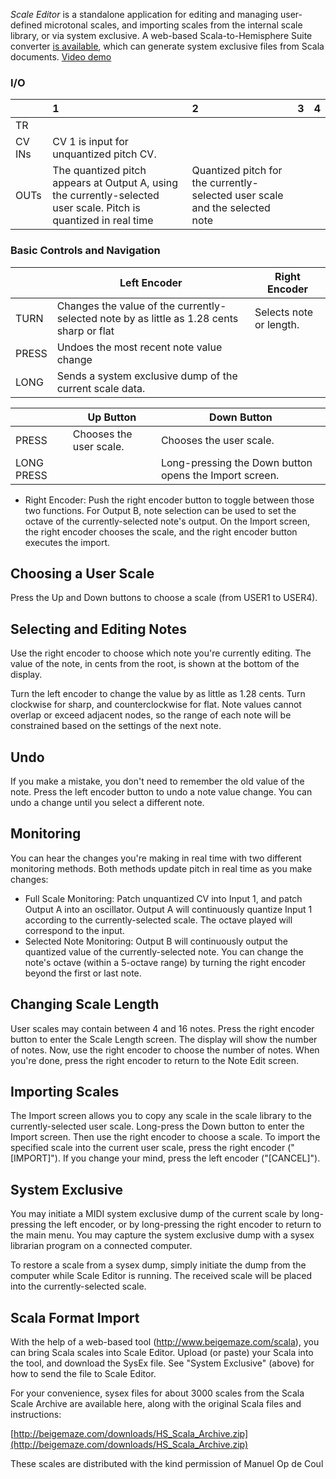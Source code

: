 *Scale Editor* is a standalone application for editing and managing user-defined microtonal scales, and importing scales from the internal scale library, or via system exclusive. A web-based Scala-to-Hemisphere Suite converter [is available](http://www.beigemaze.com/scala), which can generate system exclusive files from Scala documents. [Video demo](https://www.youtube.com/watch?v=UKX79rkSdIQ)

### I/O

|        |                                                         1                                                         |                                      2                                      | 3   | 4   |
| ------ | :--------------------------------------------------------------------------------------------------------------- | :------------------------------------------------------------------------- | --- | --- |
| TR     |                                                                                                                   |                                                                             |     |     |
| CV INs |                                      CV 1 is input for unquantized pitch CV.                                      |                                                                             |     |     |
| OUTs   | The quantized pitch appears at Output A, using the currently-selected user scale. Pitch is quantized in real time | Quantized pitch for the currently-selected user scale and the selected note |     |     |

### Basic Controls and Navigation

|       | Left Encoder                                                                              | Right Encoder           |
| ----- | ----------------------------------------------------------------------------------------- | ----------------------- |
| TURN  | Changes the value of the currently-selected note by as little as 1.28 cents sharp or flat | Selects note or length. |
| PRESS | Undoes the most recent note value change                                                  |                         |
| LONG  | Sends a system exclusive dump of the current scale data.                                  |                         |

|            | Up Button               | Down Button                                            |
| ---------- | ----------------------- | ------------------------------------------------------ |
| PRESS      | Chooses the user scale. | Chooses the user scale.                                |
| LONG PRESS |                         | Long-pressing the Down button opens the Import screen. |

* Right Encoder: Push the right encoder button to toggle between those two functions. For Output B, note selection can be used to set the octave of the currently-selected note's output. On the Import screen, the right encoder chooses the scale, and the right encoder button executes the import.

## Choosing a User Scale
Press the Up and Down buttons to choose a scale (from USER1 to USER4).

## Selecting and Editing Notes
Use the right encoder to choose which note you're currently editing. The value of the note, in cents from the root, is shown at the bottom of the display.

Turn the left encoder to change the value by as little as 1.28 cents. Turn clockwise for sharp, and counterclockwise for flat. Note values cannot overlap or exceed adjacent nodes, so the range of each note will be constrained based on the settings of the next note.

## Undo
If you make a mistake, you don't need to remember the old value of the note. Press the left encoder button to undo a note value change. You can undo a change until you select a different note.

## Monitoring
You can hear the changes you're making in real time with two different monitoring methods. Both methods update pitch in real time as you make changes:

* Full Scale Monitoring: Patch unquantized CV into Input 1, and patch Output A into an oscillator. Output A will continuously quantize Input 1 according to the currently-selected scale. The octave played will correspond to the input.
* Selected Note Monitoring: Output B will continuously output the quantized value of the currently-selected note. You can change the note's octave (within a 5-octave range) by turning the right encoder beyond the first or last note.

## Changing Scale Length
User scales may contain between 4 and 16 notes. Press the right encoder button to enter the Scale Length screen. The display will show the number of notes. Now, use the right encoder to choose the number of notes. When you're done, press the right encoder to return to the Note Edit screen.

## Importing Scales
The Import screen allows you to copy any scale in the scale library to the currently-selected user scale. Long-press the Down button to enter the Import screen. Then use the right encoder to choose a scale. To import the specified scale into the current user scale, press the right encoder ("[IMPORT]"). If you change your mind, press the left encoder ("[CANCEL]").

## System Exclusive
You may initiate a MIDI system exclusive dump of the current scale by long-pressing the left encoder, or by long-pressing the right encoder to return to the main menu. You may capture the system exclusive dump with a sysex librarian program on a connected computer.

To restore a scale from a sysex dump, simply initiate the dump from the computer while Scale Editor is running. The received scale will be placed into the currently-selected scale.

## Scala Format Import
With the help of a web-based tool (http://www.beigemaze.com/scala), you can bring Scala scales into Scale Editor. Upload (or paste) your Scala into the tool, and download the SysEx file. See "System Exclusive" (above) for how to send the file to Scale Editor.

For your convenience, sysex files for about 3000 scales from the Scala Scale Archive are available here, along with the original Scala files and instructions:

[http://beigemaze.com/downloads/HS_Scala_Archive.zip](http://beigemaze.com/downloads/HS_Scala_Archive.zip)

These scales are distributed with the kind permission of Manuel Op de Coul